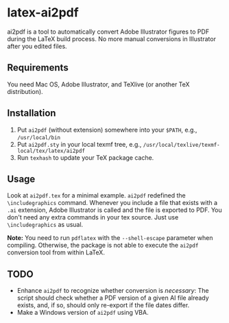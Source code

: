latex-ai2pdf
============

ai2pdf is a tool to automatically convert Adobe Illustrator figures to PDF during the LaTeX build process. No more manual conversions in Illustrator after you edited files.

Requirements
------------

You need Mac OS, Adobe Illustrator, and TeXlive (or another TeX distribution).

Installation
------------

 1. Put ``ai2pdf`` (without extension) somewhere into your ``$PATH``, e.g., ``/usr/local/bin``
 2. Put ``ai2pdf.sty`` in your local texmf tree, e.g., ``/usr/local/texlive/texmf-local/tex/latex/ai2pdf``
 3. Run ``texhash`` to update your TeX package cache.

Usage
-----

Look at ``ai2pdf.tex`` for a minimal example. ``ai2pdf`` redefined the ``\includegraphics`` command. Whenever you include a file that exists with a ``.ai`` extension, Adobe Illustrator is called and the file is exported to PDF. You don't need any extra commands in your tex source. Just use ``\includegraphics`` as usual.

**Note:** You need to run ``pdflatex`` with the ``--shell-escape`` parameter when compiling. Otherwise, the package is not able to execute the ``ai2pdf`` conversion tool from within LaTeX.

TODO
----
 * Enhance ``ai2pdf`` to recognize whether conversion is *necessary*: The script should check whether a PDF version of a given AI file already exists, and, if so, should only re-export if the file dates differ.
 * Make a Windows version of ``ai2pdf`` using VBA.

